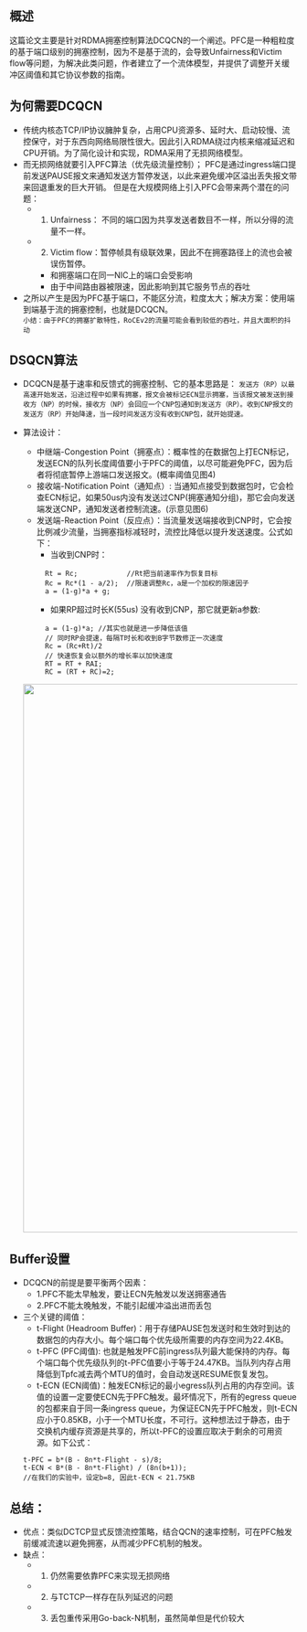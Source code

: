 ## 概述
这篇论文主要是针对RDMA拥塞控制算法DCQCN的一个阐述。PFC是一种粗粒度的基于端口级别的拥塞控制，因为不是基于流的，会导致Unfairness和Victim flow等问题，为解决此类问题，作者建立了一个流体模型，并提供了调整开关缓冲区阈值和其它协议参数的指南。

## 为何需要DCQCN
- 传统内核态TCP/IP协议臃肿复杂，占用CPU资源多、延时大、启动较慢、流控保守，对于东西向网络局限性很大。因此引入RDMA绕过内核来缩减延迟和CPU开销。为了简化设计和实现，RDMA采用了无损网络模型。 
- 而无损网络就要引入PFC算法（优先级流量控制）； PFC是通过ingress端口提前发送PAUSE报文来通知发送方暂停发送，以此来避免缓冲区溢出丢失报文带来回退重发的巨大开销。 但是在大规模网络上引入PFC会带来两个潜在的问题：
  - 1. Unfairness： 不同的端口因为共享发送者数目不一样，所以分得的流量不一样。
  - 2. Victim flow：暂停帧具有级联效果，因此不在拥塞路径上的流也会被误伤暂停。 
    - 和拥塞端口在同一NIC上的端口会受影响
    - 由于中间路由器被限速，因此影响到其它服务节点的吞吐  
- 之所以产生是因为PFC基于端口，不能区分流，粒度太大；解决方案：使用端到端基于流的拥塞控制，也就是DCQCN。  
```小结：由于PFC的拥塞扩散特性，RoCEv2的流量可能会看到较低的吞吐，并且大面积的抖动```

## DSQCN算法
- DCQCN是基于速率和反馈式的拥塞控制、它的基本思路是：
`发送方（RP）以最高速开始发送，沿途过程中如果有拥塞，报文会被标记ECN显示拥塞，当该报文被发送到接收方（NP）的时候，接收方（NP）会回应一个CNP包通知到发送方（RP）。收到CNP报文的发送方（RP）开始降速，当一段时间发送方没有收到CNP包，就开始提速。`

- 算法设计：
  - 中继端-Congestion Point（拥塞点）：概率性的在数据包上打ECN标记，发送ECN的队列长度阈值要小于PFC的阈值，以尽可能避免PFC，因为后者将彻底暂停上游端口发送报文。(概率阈值见图4)
  - 接收端-Notification Point（通知点）: 当通知点接受到数据包时，它会检查ECN标记，如果50us内没有发送过CNP(拥塞通知分组)，那它会向发送端发送CNP，通知发送者控制流速。(示意见图6)
  - 发送端-Reaction Point（反应点）：当流量发送端接收到CNP时，它会按比例减少流量，当拥塞指标减轻时，流控比降低以提升发送速度。公式如下：  
    - 当收到CNP时：
    ```
      Rt = Rc;            //Rt把当前速率作为恢复目标
      Rc = Rc*(1 - a/2);  //限速调整Rc，a是一个加权的限速因子
      a = (1-g)*a + g;    
    ```  
    - 如果RP超过时长K(55us) 没有收到CNP，那它就更新a参数: 
    ```
      a = (1-g)*a; //其实也就是进一步降低该值
      // 同时RP会提速，每隔T时长和收到B字节数修正一次速度
      Rc = (Rc+Rt)/2
      // 快速恢复会以额外的增长率以加快速度
      RT = RT + RAI;
      RC = (RT + RC)=2;
    ```

   <img src="../img/DCQCN_figure_567.png" width="960px" />   

## Buffer设置
  - DCQCN的前提是要平衡两个因素：
    - 1.PFC不能太早触发，要让ECN先触发以发送拥塞通告
    - 2.PFC不能太晚触发，不能引起缓冲溢出进而丢包
  - 三个关键的阈值：
    - t-Flight (Headroom Buffer)：用于存储PAUSE包发送时和生效时到达的数据包的内存大小。每个端口每个优先级所需要的内存空间为22.4KB。
    - t-PFC (PFC阈值): 也就是触发PFC前ingress队列最大能保持的内存。每个端口每个优先级队列的t-PFC值要小于等于24.47KB。当队列内存占用降低到Tpfc减去两个MTU的值时，会自动发送RESUME恢复发包。
    - t-ECN (ECN阈值)：触发ECN标记的最小egress队列占用的内存空间。该值的设置一定要使ECN先于PFC触发。最坏情况下，所有的egress queue的包都来自于同一条ingress queue，为保证ECN先于PFC触发，则t-ECN应小于0.85KB，小于一个MTU长度，不可行。这种想法过于静态，由于交换机内缓存资源是共享的，所以t-PFC的设置应取决于剩余的可用资源。如下公式：
    ```
    t-PFC = b*(B - 8n*t-Flight - s)/8; 
    t-ECN < B*(B - 8n*t-Flight) / (8n(b+1));
    //在我们的实验中，设定b=8, 因此t-ECN < 21.75KB
    ```

## 总结：
  - 优点：类似DCTCP显式反馈流控策略，结合QCN的速率控制，可在PFC触发前缓减流速以避免拥塞，从而减少PFC机制的触发。
  - 缺点：
    - 1. 仍然需要依靠PFC来实现无损网络
    - 2. 与TCTCP一样存在队列延迟的问题
    - 3. 丢包重传采用Go-back-N机制，虽然简单但是代价较大
